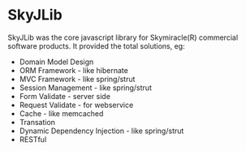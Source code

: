 # SkyJLib
SkyJLib was the core javascript library for Skymiracle(R) commercial software products.
It provided the total solutions, eg:

- Domain Model Design 
- ORM Framework - like hibernate
- MVC Framework - like spring/strut
- Session Management - like spring/strut
- Form Validate - server side
- Request Validate - for webservice
- Cache - like memcached 
- Transation
- Dynamic Dependency Injection - like spring/strut
- RESTful 


